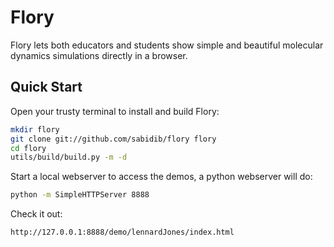 Flory
====
Flory lets both educators and students show simple and beautiful molecular dynamics simulations directly in a browser.

Quick Start
------------
Open your trusty terminal to install and build Flory:
```sh
mkdir flory
git clone git://github.com/sabidib/flory flory
cd flory
utils/build/build.py -m -d
```
Start a local webserver to access the demos, a python webserver will do:
```sh
python -m SimpleHTTPServer 8888
```
Check it out:
```
http://127.0.0.1:8888/demo/lennardJones/index.html
```
